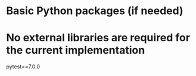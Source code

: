 # Basic Python packages (if needed)
# No external libraries are required for the current implementation

pytest==7.0.0
